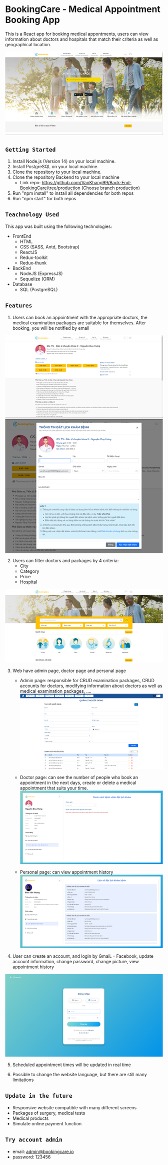 # BookingCare - Medical Appointment Booking App

This is a React app for booking medical appontments, users can view information about doctors and hospitals that match their criteria as well as geographical location.

![alt text](https://raw.githubusercontent.com/VanKhang99/bookingCare-host-images/main/Readme%20file/UI.png)

## `Getting Started`

1. Install Node.js (Version 14) on your local machine.
2. Install PostgreSQL on your local machine.
3. Clone the repository to your local machine.
4. Clone the repository Backend to your local machine
    - Link repo: https://github.com/VanKhang99/Back-End-BookingCare/tree/production (Choose branch production)
5. Run "npm install" to install all dependencies for both repos
6. Run "npm start" for both repos


## `Teachnology Used`
This app was built using the following technologies:

- FrontEnd
    - HTML
    - CSS (SASS, Antd, Bootstrap)
    - ReactJS 
    - Redux-toolkit
    - Redux-thunk
- BackEnd 
    - NodeJS (ExpressJS)
    - Sequelize (ORM)
- Database
    - SQL (PostgreSQL)

## `Features`
1. Users can book an appointment with the appropriate doctors, the medical examination packages are suitable for themselves. After booking, you will be notified by email

![alt text](https://raw.githubusercontent.com/VanKhang99/bookingCare-host-images/main/Readme%20file/Booking.png)
![alt text](https://raw.githubusercontent.com/VanKhang99/bookingCare-host-images/main/Readme%20file/Booking-2.png)

2. Users can filter doctors and packages by 4 criteria: 
    - City
    - Category
    - Price
    - Hospital
    
 ![alt text](https://raw.githubusercontent.com/VanKhang99/bookingCare-host-images/main/Readme%20file/Filter.png)

3. Web have admin page, doctor page and personal page
    - Admin page: responsible for CRUD examination packages, CRUD accounts for doctors, modifying information about doctors as well as medical examination packages, ....
    ![alt text](https://raw.githubusercontent.com/VanKhang99/bookingCare-host-images/main/Readme%20file/admin-page.png)
    
    - Doctor page: can see the number of people who book an appointment in the next days, create or delete a medical appointment that suits your time.
    ![alt text](https://raw.githubusercontent.com/VanKhang99/bookingCare-host-images/main/Readme%20file/doctor-page.png)
    
    - Personal page: can view appointment history
    ![alt text](https://raw.githubusercontent.com/VanKhang99/bookingCare-host-images/main/Readme%20file/personal-page.png)

4. User can create an account, and login by GmaiL - Facebook, update account information, change password, change picture, view appointment history

![alt text](https://raw.githubusercontent.com/VanKhang99/bookingCare-host-images/main/Readme%20file/Login-page.png)

5. Scheduled appointment times will be updated in real time

6. Possible to change the website language, but there are still many limitations

## `Update in the future`
- Responsive website compatible with many different screens
- Packages of surgery, medical tests
- Medical products
- Simulate online payment function

## `Try account admin`
- email: admin@bookingcare.io
- password: 123456
